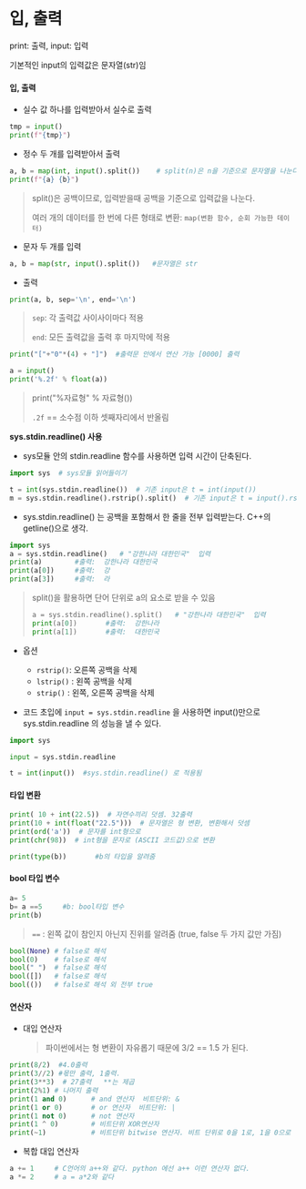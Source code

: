 # 입, 출력

print: 출력, input: 입력 

기본적인 input의 입력값은 문자열(str)임

#### 입, 출력

- 실수 값 하나를 입력받아서 실수로 출력

```python
tmp = input()
print(f"{tmp}")
```



-  정수 두 개를 입력받아서 출력

```python
a, b = map(int, input().split())    # split(n)은 n을 기준으로 문자열을 나눈다.
print(f"{a} {b}")
```

> split()은 공백이므로, 입력받을때 공백을 기준으로 입력값을 나눈다.
>
> 여러 개의 데이터를 한 번에 다른 형태로 변환: `map(변환 함수, 순회 가능한 데이터)`

- 문자 두 개를 입력

```python
a, b = map(str, input().split())   #문자열은 str
```



- 출력

```python
print(a, b, sep='\n', end='\n')
```

> `sep`: 각 출력값 사이사이마다 적용
>
> `end`: 모든 출력값을 출력 후 마지막에 적용

```python
print("["+"0"*(4) + "]")  #출력문 안에서 연산 가능 [0000] 출력
```

```python
a = input()           
print('%.2f' % float(a))    
```

> print("%자료형" % 자료형())
>
> `.2f` == 소수점 이하 셋째자리에서 반올림



**sys.stdin.readline() 사용**

- sys모듈 안의 stdin.readline 함수를 사용하면 입력 시간이 단축된다.

```python
import sys  # sys모듈 읽어들이기

t = int(sys.stdin.readline())  # 기존 input은 t = int(input())
m = sys.stdin.readline().rstrip().split()  # 기존 input은 t = input().rstrip().split()

```



- sys.stdin.readline() 는 공백을 포함해서 한 줄을 전부 입력받는다.  C++의 getline()으로 생각.

```python
import sys 
a = sys.stdin.readline()   # "강한나라 대한민국"  입력
print(a)  		#출력:  강한나라 대한민국
print(a[0])  	#출력:  강
print(a[3])  	#출력:  라
```

> split()을 활용하면 단어 단위로 a의 요소로 받을 수 있음
>
> ```python
> a = sys.stdin.readline().split()   # "강한나라 대한민국"  입력
> print(a[0])		#출력:  강한나라
> print(a[1])		#출력:  대한민국
> ```



- 옵션
  - `rstrip()`: 오른쪽 공백을 삭제
  - `lstrip()` : 왼쪽 공백을 삭제
  -  `strip()` : 왼쪽, 오른쪽 공백을 삭제



- 코드 초입에 `input = sys.stdin.readline` 을 사용하면 input()만으로 sys.stdin.readline 의 성능을 낼 수 있다. 

```python
import sys  

input = sys.stdin.readline

t = int(input())  #sys.stdin.readline() 로 적용됨
```





#### 타입 변환

```python
print( 10 + int(22.5))  # 자연수끼리 덧셈. 32출력
print(10 + int(float("22.5")))  # 문자열은 형 변환, 변환해서 덧셈
print(ord('a'))  # 문자를 int형으로
print(chr(98))  # int형을 문자로 (ASCII 코드값)으로 변환

print(type(b))       #b의 타입을 알려줌
```



#### bool  타입 변수

```python
a= 5
b= a ==5     #b: bool타입 변수
print(b)
```

> `==` : 왼쪽 값이 참인지 아닌지 진위를 알려줌 (true, false 두 가지 값만 가짐)

```python
bool(None) # false로 해석
bool(0)    # false로 해석
bool(" ")  # false로 해석
bool([])   # false로 해석
bool(())   # false로 해석 외 전부 true
```



#### 연산자

- 대입 연산자

  >  파이썬에서는 형 변환이 자유롭기 때문에 3/2 == 1.5 가 된다.

```python
print(8/2)  #4.0출력 
print(3//2) #몫만 출력, 1출력.
print(3**3)  # 27출력   **는 제곱
print(2%1) # 나머지 출력
print(1 and 0)      # and 연산자  비트단위: &
print(1 or 0)       # or 연산자  비트단위: |
print(1 not 0)      # not 연산자  
print(1 ^ 0)        # 비트단위 XOR연산자
print(~1)           # 비트단위 bitwise 연산자. 비트 단위로 0을 1로, 1을 0으로
```

- 복합 대입 연산자

```python
a += 1     # C언어의 a++와 같다. python 에선 a++ 이런 연산자 없다.
a *= 2     # a = a*2와 같다 
```

